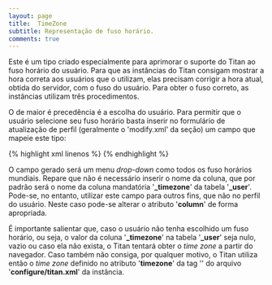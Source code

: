 ```yaml
---
layout: page
title:  TimeZone
subtitle: Representação de fuso horário.
comments: true
---
```


Este é um tipo criado especialmente para aprimorar o suporte do Titan ao fuso horário do usuário. Para que as instâncias do Titan consigam mostrar a hora correta aos usuários que o utilizam, elas precisam corrigir a hora atual, obtida do servidor, com o fuso do usuário. Para obter o fuso correto, as instâncias utilizam três procedimentos.

O de maior é precedência é a escolha do usuário. Para permitir que o usuário selecione seu fuso horário basta inserir no formulário de atualização de perfil (geralmente o 'modify.xml' da seção) um campo que mapeie este tipo:

{% highlight xml linenos %}
<field type="TimeZone" label="Time Zone | pt_BR: Fuso Horário | es_ES: Huso Horario" />
{% endhighlight %}

O campo gerado será um menu *drop-down* como todos os fuso horários mundiais. Repare que não é necessário inserir o nome da coluna, que por padrão será o nome da coluna mandatória '**_timezone**' da tabela '**_user**'. Pode-se, no entanto, utilizar este campo para outros fins, que não no perfil do usuário. Neste caso pode-se alterar o atributo '**column**' de forma apropriada.

É importante salientar que, caso o usuário não tenha escolhido um fuso horário, ou seja, o valor da coluna '**_timezone**' na tabela '**_user**' seja nulo, vazio ou caso ela não exista, o Titan tentará obter o *time zone* a partir do navegador. Caso também não consiga, por qualquer motivo, o Titan utiliza então o *time zone* definido no atributo '**timezone**' da tag '**<titan-configuration />**' do arquivo '**configure/titan.xml**' da instância.
